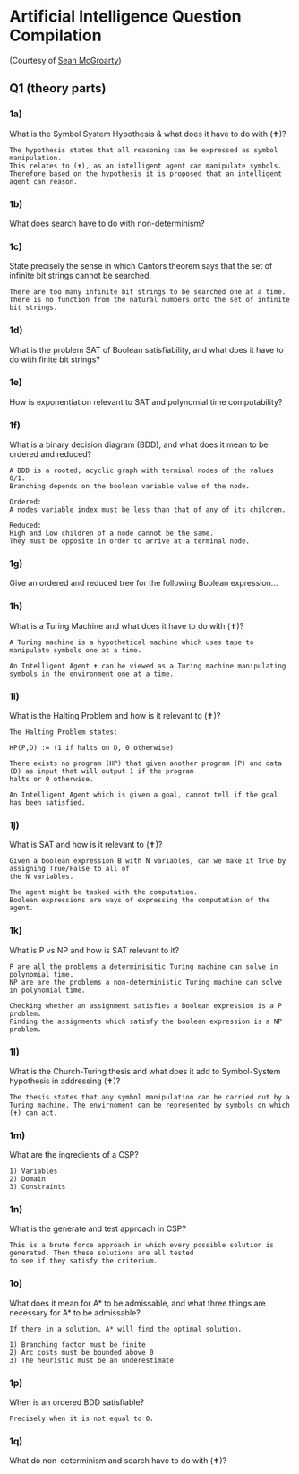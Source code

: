 # Artificial Intelligence Question Compilation

(Courtesy of [Sean McGroarty](https://github.com/McGizzle))

## Q1 (theory parts)

### 1a)
What is the Symbol System Hypothesis & what does it have to do with (✝)?
```
The hypothesis states that all reasoning can be expressed as symbol manipulation. 
This relates to (✝), as an intelligent agent can manipulate symbols. 
Therefore based on the hypothesis it is proposed that an intelligent agent can reason.
```
### 1b)
What does search have to do with non-determinism?

### 1c) 
State precisely the sense in which Cantors theorem says that
the set of infinite bit strings cannot be searched.
```
There are too many infinite bit strings to be searched one at a time.
There is no function from the natural numbers onto the set of infinite bit strings.
```

### 1d)
What is the problem SAT of Boolean satisfiability, and what does it have to do with finite bit strings?

### 1e)
How is exponentiation relevant to SAT and polynomial time computability?

### 1f)
What is a binary decision diagram (BDD), and what does it mean to be ordered and reduced?

```
A BDD is a rooted, acyclic graph with terminal nodes of the values 0/1.
Branching depends on the boolean variable value of the node.

Ordered: 
A nodes variable index must be less than that of any of its children.

Reduced: 
High and Low children of a node cannot be the same. 
They must be opposite in order to arrive at a terminal node.

```

### 1g)
Give an ordered and reduced tree for the following Boolean expression...

### 1h)
What is a Turing Machine and what does it have to do with (✝)?

```
A Turing machine is a hypothetical machine which uses tape to manipulate symbols one at a time.

An Intelligent Agent ✝ can be viewed as a Turing machine manipulating symbols in the environment one at a time.

```

### 1i)
What is the Halting Problem and how is it relevant to (✝)?

```
The Halting Problem states:

HP(P,D) := (1 if halts on D, 0 otherwise)

There exists no program (HP) that given another program (P) and data (D) as input that will output 1 if the program
halts or 0 otherwise.

An Intelligent Agent which is given a goal, cannot tell if the goal has been satisfied.
```

### 1j)
What is SAT and how is it relevant to (✝)?

```
Given a boolean expression B with N variables, can we make it True by assigning True/False to all of 
the N variables.

The agent might be tasked with the computation.
Boolean expressions are ways of expressing the computation of the agent.
```

### 1k)
What is P vs NP and how is SAT relevant to it?

```
P are all the problems a determinisitic Turing machine can solve in polynomial time.
NP are are the problems a non-deterministic Turing machine can solve in polynomial time.

Checking whether an assignment satisfies a boolean expression is a P problem.
Finding the assignments which satisfy the boolean expression is a NP problem.

```

### 1l)
What is the Church-Turing thesis and what does it add to Symbol-System hypothesis in addressing (✝)?

```
The thesis states that any symbol manipulation can be carried out by a Turing machine. The envirnoment can be represented by symbols on which (✝) can act.

```

### 1m)
What are the ingredients of a CSP?

```
1) Variables
2) Domain
3) Constraints

```

### 1n)
What is the generate and test approach in CSP?

```
This is a brute force approach in which every possible solution is generated. Then these solutions are all tested 
to see if they satisfy the criterium.

```

### 1o)
What does it mean for A* to be admissable, and what three things are necessary for A* to be admissable?

```
If there in a solution, A* will find the optimal solution.

1) Branching factor must be finite
2) Arc costs must be bounded above 0
3) The heuristic must be an underestimate 

```

### 1p)
When is an ordered BDD satisfiable?
```
Precisely when it is not equal to 0.
```

### 1q)
What do non-determinism and search have to do with (✝)?
